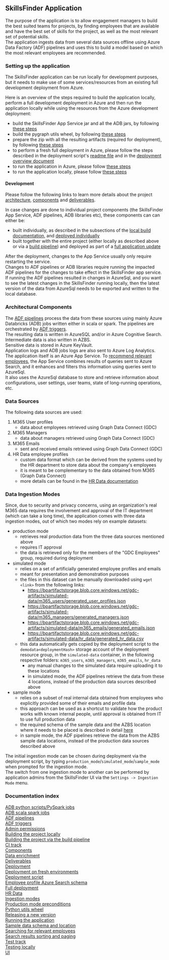 ## SkillsFinder Application

The purpose of the application is to allow engagement managers to build the best suited teams for projects, by finding 
employees that are available and have the best set of skills for the project, as well as the most relevant set of potential skills.  
The application ingests data from several data sources offline using Azure Data Factory (ADF) pipelines and uses this 
to build a model based on which the most relevant employees are recommended.

### Setting up the application
The SkillsFinder application can be run locally for development purposes, but it needs to make use of some 
services/resources from an existing full development deployment from Azure.

Here is an overview of the steps required to build the application locally, perform a full development deployment in 
Azure and then run the application locally while using the resources from the Azure development deployment:
- build the SkillsFinder App Service jar and all the ADB jars, by following [these steps](./deployment/README.MD#building-all-the-projects-jars-at-once) 
- build the pygraph utils wheel, by following [these steps](./pygraph/azure_processing/pygraph_utils/README.md) 
- prepare the zip with all the resulting artifacts (required for deployment), by following [these steps](./deployment/README.MD#building-the-artifacts-zip)
- to perform a fresh full deployment in Azure, please follow the steps described in the deployment script's [readme file](./deployment/arm/README.md)
  and in the [deployment overview document](./docs/SkillsFinderDeploymentOverview.MD)
- to run the application in Azure, please follow [these steps](./jgraph/core/README.MD#running-the-application-in-azure)
- to run the application locally, please follow [these steps](./jgraph/core/README.MD#running-the-application-locally)

#### Development
Please follow the following links to learn more details about the project [architecture](#architectural-components), 
[components](./deployment/README.MD#project-components) and [deliverables](./deployment/README.MD#project-deliverables).

In case changes are done to individual project components (the SkillsFinder App Service, ADF pipelines, ADB libraries etc),
these components can can either be:
- built individually, as described in the subsections of the [local build documentation](./deployment/README.MD#building-the-project-locally), 
  and [deployed individually](./deployment/README.MD#deploying-individual-components)
- built together with the entire project (either locally as described above or via a [build pipeline](./docs/build_pipeline.md))
  and deployed as part of a [full application update](./deployment/README.MD#updating-app-release-version-over-existing-deployment) 

After the deployment, changes to the App Service usually only require restarting the service.  
Changes to ADF pipelines or ADB libraries require running the impacted ADF pipelines for the changes to take effect in the SkillsFinder app service.   
If running the ADF pipelines resulted in changes in AzureSql, and you want to see the latest changes in the SkillsFinder
running locally, then the latest version of the data from AzureSql needs to be exported and written to the local database.


### Architectural Components
The [ADF pipelines](docs/AzureDataFactory.MD) process the data from these sources using mainly Azure Databricks (ADB) 
jobs written either in scala or spark. The pipelines are orchestrated by [ADF triggers](docs/ADF_trigger_creation_policy.md).  
The resulting data is written in AzureSQL and/or in Azure Cognitive Search. Intermediate data is also written in AZBS.  
Sensitive data is stored in Azure KeyVault.  
Application logs and ADB jobs logs are also sent to Azure Log Analytics.  
The application itself is an Azure App Service. 
To [recommend relevant employees](./docs/searching_for_relevant_employees.md), the App Service combines results of queries
sent to Azure Search, and it enhances and filters this information using queries sent to AzureSql.  
It also uses the AzureSql database to store and retrieve information about configurations, user settings, user teams, 
state of long-running operations, etc.  

### Data Sources
The following data sources are used:
1. M365 User profiles
    - data about employees retrieved using Graph Data Connect (GDC)
2. M365 Managers
    - data about managers retrieved using Graph Data Connect (GDC)
3. M365 Emails
    - sent and received emails retrieved using Graph Data Connect (GDC)
4. HR Data employee profiles
    - custom data format which can be derived from the systems used by the HR department to store data about the company's employees
    - it is meant to be complementary to the data obtained from M365 (Graph Data Connect)
    - more details can be found in the [HR Data documentation](./docs/HR_Data.md)

### Data Ingestion Modes
Since, due to security and privacy concerns, using an organization's real M365 data requires the involvement and 
approval of the IT department (which can take a long time), the application comes with three data ingestion modes, out 
of which two modes rely on example datasets:
- production mode
    - retrieves real production data from the three data sources mentioned above
    - requires IT approval
    - the data is retrieved only for the members of the "GDC Employees" group, required during deployment
- simulated mode
    - relies on a set of artificially generated employee profiles and emails
    - meant for presentation and demonstration purposes
    - the files in this dataset can be manually downloaded using `wget <link>` from the following links:
        - https://bpartifactstorage.blob.core.windows.net/gdc-artifacts/simulated-data/m365_users/generated_user_profiles.json
        - https://bpartifactstorage.blob.core.windows.net/gdc-artifacts/simulated-data/m365_managers/generated_managers.json
        - https://bpartifactstorage.blob.core.windows.net/gdc-artifacts/simulated-data/m365_emails/generated_emails.json
        - https://bpartifactstorage.blob.core.windows.net/gdc-artifacts/simulated-data/hr_data/generated_hr_data.csv
    - this data automatically gets copied by the deployment script to the `demodata<deploymentHash>` storage account 
      of the deployment resource group, in the `simulated-data` container, in the following respective folders: 
      `m365_users`, `m365_managers`, `m365_emails`, `hr_data`
        - any manual changes to the simulated data require uploading it to these locations
        - in simulated mode, the ADF pipelines retrieve the data from these 4 locations, instead of the production data sources described above
- sample mode
    - relies on a subset of real internal data obtained from employees who explicitly provided some of their emails and profile data
    - this approach can be used as a shortcut to validate how the product works with known internal people, until approval is obtained from IT to use full production data
    - the required schema of the sample data and the AZBS location where it needs to be placed is described in detail [here](./docs/InputSampleData.MD)
    - in sample mode, the ADF pipelines retrieve the data from the AZBS sample data locations, instead of the production data sources described above
    
The initial ingestion mode can be chosen during deployment via the deployment script, by typing 
`production_mode`/`simulated_mode`/`sample_mode` when prompted for the ingestion mode.  
The switch from one ingestion mode to another can be performed by application admins from the SkillsFinder UI via 
the `Settings -> Ingestion Mode` menu.


### Documentation index
[ADB python scripts/PySpark jobs](./pygraph/azure_processing/README.md)  
[ADB scala spark jobs](./docs/ADBScalaJobsParameters.MD)  
[ADF pipelines](./docs/AzureDataFactory.MD)  
[ADF triggers](./docs/ADF_trigger_creation_policy.md)  
[Admin permissions](./docs/AdminPermissions.MD)  
[Building the project locally](./deployment/README.MD#building-the-project-locally)  
[Building the project via the build pipeline](./docs/build_pipeline.md)  
[CI track](./docs/build_pipeline.md)  
[Components](./deployment/README.MD#project-components)  
[Data enrichment](./docs/enrichment_pipelines.md)  
[Deliverables](./deployment/README.MD#project-deliverables)  
[Deployment](./deployment/README.MD#deployment)  
[Deployment on fresh environments](./docs/SkillsFinderDeploymentOverview.MD)  
[Deployment script](./deployment/arm/README.md)  
[Employee profile Azure Search schema](./docs/Employee_profile_schema_example.md)  
[Full deployment](./docs/SkillsFinderDeploymentOverview.MD)  
[HR Data](./docs/HR_Data.md)  
[Ingestion modes](#data-ingestion-modes)  
[Production mode preconditions](./docs/AdminPermissions.MD)  
[Python utils wheel](./pygraph/azure_processing/pygraph_utils/README.md)  
[Releasing a new version](./jgraph/README.md)  
[Running the application](./jgraph/core/README.MD)  
[Sample data schema and location](./docs/InputSampleData.MD)  
[Searching for relevant employees](./docs/searching_for_relevant_employees.md)  
[Search results sorting and paging](./docs/SearchResultsSortingAndPaging.MD)  
[Test track](./docs/test_track.md)  
[Testing locally](./jgraph/core/README.MD#running-the-tests-locally)  
[UI](./jgraph/ui/README.md)  
